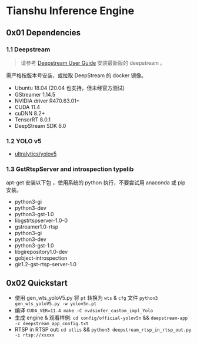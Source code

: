 # Tianshu Inference Engine

## 0x01 Dependencies

### 1.1 Deepstream

> 请参考 [Deepstream User Guide](https://docs.nvidia.com/metropolis/deepstream/dev-guide/text/DS_Quickstart.html)
> 安装最新版的 deepstream 。

需严格按版本号安装，或拉取 DeepStream 的 docker 镜像。

* Ubuntu 18.04 (20.04 也支持，但未经官方测试)
* GStreamer 1.14.5
* NVIDIA driver R470.63.01+
* CUDA 11.4
* cuDNN 8.2+
* TensorRT 8.0.1
* DeepStream SDK 6.0

### 1.2 YOLO v5

* [ultralytics/yolov5](https://github.com/ultralytics/yolov5)

### 1.3 GstRtspServer and introspection typelib

apt-get 安装以下包 ，使用系统的 python 执行，不要尝试用 anaconda 或 pip 安装。

* python3-gi 
* python3-dev
* python3-gst-1.0 
* libgstrtspserver-1.0-0
* gstreamer1.0-rtsp
* python3-gi
* python3-dev
* python3-gst-1.0
* libgirepository1.0-dev
* gobject-introspection 
* gir1.2-gst-rtsp-server-1.0

## 0x02 Quickstart

* 使用 gen_wts_yoloV5.py 将 `pt` 转换为 `wts` & `cfg` 文件 `python3 gen_wts_yoloV5.py -w yolov5n.pt`
* 编译 `CUDA_VER=11.4 make -C nvdsinfer_custom_impl_Yolo`
* 生成 engine & 观看样例: `cd config/official-yolov5n` && `deepstream-app -c deepstream_app_config.txt`
* RTSP in RTSP out: `cd utlis` && `python3 deepstream_rtsp_in_rtsp_out.py -i rtsp://xxxxx`

